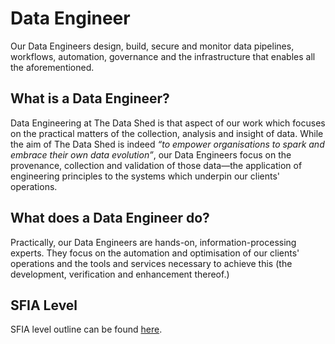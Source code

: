 # Data Engineer

Our Data Engineers design, build, secure and monitor data pipelines, workflows,
automation, governance and the infrastructure that enables all the
aforementioned.

## What is a Data Engineer?

Data Engineering at The Data Shed is that aspect of our work which focuses on
the practical matters of the collection, analysis and insight of data. While
the aim of The Data Shed is indeed *“to empower organisations to spark and
embrace their own data evolution”*, our Data Engineers focus on the
provenance, collection and validation of those data—the application of
engineering principles to the systems which underpin our clients' operations.

## What does a Data Engineer do?

Practically, our Data Engineers are hands-on, information-processing experts.
They focus on the automation and optimisation of our clients' operations and
the tools and services necessary to achieve this (the development, verification
and enhancement thereof.)

## SFIA Level

SFIA level outline can be found [here](sfia/sfia_data_engineer.md).
